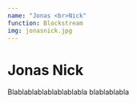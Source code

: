 ```yaml
---
name: "Jonas <br>Nick"
function: Blockstream
img: jonasnick.jpg
---
```


# Jonas Nick
 
Blablablablablablablabla
blablablabla


